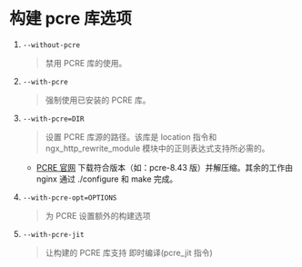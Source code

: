 # 构建 pcre 库选项

1. `--without-pcre`

   > 禁用 PCRE 库的使用。

2. `--with-pcre`

   > 强制使用已安装的 PCRE 库。

3. `--with-pcre=DIR`

   > 设置 PCRE 库源的路径。该库是 location 指令和 ngx_http_rewrite_module 模块中的正则表达式支持所必需的。

   - [PCRE 官网](http://www.pcre.org/) 下载符合版本（如：pcre-8.43 版）并解压缩。其余的工作由 nginx 通过 ./configure 和 make 完成。

4. `--with-pcre-opt=OPTIONS`

   > 为 PCRE 设置额外的构建选项

5. `--with-pcre-jit`
   > 让构建的 PCRE 库支持 即时编译(pcre_jit 指令)
